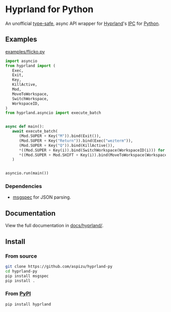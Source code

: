 # Hyprland for Python

An unofficial [type-safe](https://microsoft.github.io/pyright/), async API wrapper for [Hyprland](https://hyprland.org/)'s [IPC](https://wiki.hyprland.org/IPC/) for [Python](https://www.python.org/).

## Examples

[examples/flicko.py](./examples/flicko.py)

```py
import asyncio
from hyprland import (
   Exec,
   Exit,
   Key,
   KillActive,
   Mod,
   MoveToWorkspace,
   SwitchWorkspace,
   WorkspaceID,
)
from hyprland.asyncio import execute_batch


async def main():
   await execute_batch(
      (Mod.SUPER + Key("M")).bind(Exit()),
      (Mod.SUPER + Key("Return")).bind(Exec("wezterm")),
      (Mod.SUPER + Key("Q")).bind(KillActive()),
      *((Mod.SUPER + Key(i)).bind(SwitchWorkspace(WorkspaceID(i))) for i in range(1, 11)),
      *((Mod.SUPER + Mod.SHIFT + Key(i)).bind(MoveToWorkspace(WorkspaceID(i))) for i in range(1, 11)),
   )


asyncio.run(main())
```

### Dependencies

-  [msgspec](https://jcristharif.com/msgspec/) for JSON parsing.

## Documentation

View the full documentation in [docs/hyprland/](./docs/hyprland).

## Install

### From source

```sh
git clone https://github.com/aspizu/hyprland-py
cd hyprland-py
pip install msgspec
pip install .
```

### From [PyPI](https://pypi.org/project/hyprland)

```sh
pip install hyprland
```
